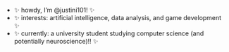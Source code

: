 - ✨ howdy, I’m @justini101! ✨
- ✨ interests: artificial intelligence, data analysis, and game development ✨
- ✨ currently: a university student studying computer science (and potentially neuroscience)!! ✨

<!---
Justini101/Justini101 is a ✨ special ✨ repository because its `README.md` (this file) appears on your GitHub profile.
You can click the Preview link to take a look at your changes.
--->
